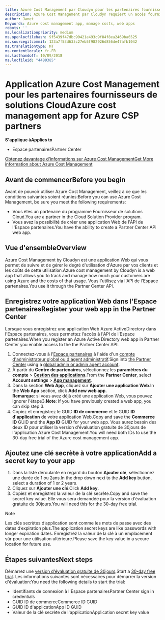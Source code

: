 ```yaml
---
title: Azure Cost Management par Cloudyn pour les partenaires fournisseurs de solutions Cloud | Espacepartenaires
description: Azure Cost Management par Cloudyn requiert un accès fourni à l'API de l'Espace partenaires.
author: Janet
Keywords: Azure cost management app, manage costs, web apps
robots: ''
ms.localizationpriority: medium
ms.openlocfilehash: 9f5439f47dbc99421e493c9f84f8ea2469ba6525
ms.sourcegitcommit: 123a7f53d633c27eb5f982926d856de47afb1042
ms.translationtype: MT
ms.contentlocale: fr-FR
ms.lasthandoff: 10/09/2018
ms.locfileid: "4489385"
---
```

# <a name="azure-cost-management-app-for-azure-csp-partners"></a><span data-ttu-id="39719-103">Application Azure Cost Management pour les partenaires fournisseurs de solutions Cloud</span><span class="sxs-lookup"><span data-stu-id="39719-103">Azure cost management app for Azure CSP partners</span></span>  

**<span data-ttu-id="39719-104">S'applique à</span><span class="sxs-lookup"><span data-stu-id="39719-104">Applies to</span></span>**

-  <span data-ttu-id="39719-105">Espace partenaires</span><span class="sxs-lookup"><span data-stu-id="39719-105">Partner Center</span></span>

[<span data-ttu-id="39719-106">Obtenez davantage d'informations sur Azure Cost Management</span><span class="sxs-lookup"><span data-stu-id="39719-106">Get More information about Azure Cost Management</span></span>](https://go.microsoft.com/fwlink/p/?linkid=857893)

## <a name="before-you-begin"></a><span data-ttu-id="39719-107">Avant de commencer</span><span class="sxs-lookup"><span data-stu-id="39719-107">Before you begin</span></span>
<span data-ttu-id="39719-108">Avant de pouvoir utiliser Azure Cost Management, veillez à ce que les conditions suivantes soient réunies:</span><span class="sxs-lookup"><span data-stu-id="39719-108">Before you can use Azure Cost Management, be sure you meet the following requirements:</span></span>

- <span data-ttu-id="39719-109">Vous êtes un partenaire du programme Fournisseur de solutions Cloud.</span><span class="sxs-lookup"><span data-stu-id="39719-109">You are a partner in the Cloud Solution Provider program.</span></span>
- <span data-ttu-id="39719-110">Vous avez la possibilité de créer une application Web de l'API de l'Espace partenaires.</span><span class="sxs-lookup"><span data-stu-id="39719-110">You have the ability to create a Partner Center API web app.</span></span>

## <a name="overview"></a><span data-ttu-id="39719-111">Vue d'ensemble</span><span class="sxs-lookup"><span data-stu-id="39719-111">Overview</span></span>

<span data-ttu-id="39719-112">Azure Cost Management by Cloudyn est une application Web qui vous permet de suivre et de gérer le degré d'utilisation d'Azure par vos clients et les coûts de cette utilisation.</span><span class="sxs-lookup"><span data-stu-id="39719-112">Azure cost management by Cloudyn is a web app that allows you to track and manage how much your customers are using Azure and the costs of that usage.</span></span> <span data-ttu-id="39719-113">Vous l'utilisez via l'API de l'Espace partenaires.</span><span class="sxs-lookup"><span data-stu-id="39719-113">You use it through the Partner Center API.</span></span>

## <a name="register-your-web-app-in-the-partner-center"></a><span data-ttu-id="39719-114">Enregistrez votre application Web dans l'Espace partenaires</span><span class="sxs-lookup"><span data-stu-id="39719-114">Register your web app in the Partner Center</span></span>
<span data-ttu-id="39719-115">Lorsque vous enregistrez une application Web Azure ActiveDirectory dans l'Espace partenaires, vous permettez l'accès à l'API de l'Espace partenaires.</span><span class="sxs-lookup"><span data-stu-id="39719-115">When you register an Azure Active Directory web app in Partner Center you enable access to the the Partner Center API.</span></span> 
1.  <span data-ttu-id="39719-116">Connectez-vous à l'[Espace partenaires](https://partnercenter.microsoft.com/en-us/pcv/dashboard/overview) à l'aide d'un [compte d'administrateur global ou d'agent administratif](create-user-accounts-and-set-permissions.md).</span><span class="sxs-lookup"><span data-stu-id="39719-116">Sign into [the Partner Center](https://partnercenter.microsoft.com/en-us/pcv/dashboard/overview) using a [global admin or admin agent account](create-user-accounts-and-set-permissions.md).</span></span>
2.  <span data-ttu-id="39719-117">À partir du **Centre de partenaires**, sélectionnez les **paramètres du compte** &gt; **[Gestion des applications](https://partnercenter.microsoft.com/en-us/pcv/apiintegration/appmanagement)**.</span><span class="sxs-lookup"><span data-stu-id="39719-117">From the **Partner Center**, select **Account settings** &gt; **[App management](https://partnercenter.microsoft.com/en-us/pcv/apiintegration/appmanagement)**.</span></span>
3.  <span data-ttu-id="39719-118">Dans la section **Web App**, cliquez sur **Ajouter une application Web**.</span><span class="sxs-lookup"><span data-stu-id="39719-118">In the **Web App** section, click **Add new web app**.</span></span>
<br> <span data-ttu-id="39719-119">**Remarque**: si vous avez déjà créé une application Web, vous pouvez ignorer l'étape3.</span><span class="sxs-lookup"><span data-stu-id="39719-119">**Note**: If you have previously created a web app, you can skip step 3.</span></span>
4.  <span data-ttu-id="39719-120">Copiez et enregistrez le GUID **ID de commerce** et le GUID **ID d'application** de votre application Web.</span><span class="sxs-lookup"><span data-stu-id="39719-120">Copy and save the **Commerce ID** GUID and the **App ID** GUID for your web app.</span></span> <span data-ttu-id="39719-121">Vous aurez besoin des deux ID pour utiliser la version d'évaluation gratuite de 30jours de l'application Azure Cost Management.</span><span class="sxs-lookup"><span data-stu-id="39719-121">You will need both IDs to use the 30-day free trial of the Azure cost management app.</span></span>

## <a name="add-a-secret-key-to-your-app"></a><span data-ttu-id="39719-122">Ajoutez une clé secrète à votre application</span><span class="sxs-lookup"><span data-stu-id="39719-122">Add a secret key to your app</span></span>
1.  <span data-ttu-id="39719-123">Dans la liste déroulante en regard du bouton **Ajouter clé**, sélectionnez une durée de 1 ou 2ans.</span><span class="sxs-lookup"><span data-stu-id="39719-123">In the drop down next to the **Add key** button, select a duration of 1 or 2 years.</span></span>
2.  <span data-ttu-id="39719-124">Cliquez sur **Ajouter une clé**.</span><span class="sxs-lookup"><span data-stu-id="39719-124">Click **Add key**.</span></span> 
3.  <span data-ttu-id="39719-125">Copiez et enregistrez la valeur de la clé secrète.</span><span class="sxs-lookup"><span data-stu-id="39719-125">Copy and save the secret key value.</span></span> <span data-ttu-id="39719-126">Elle vous sera demandée pour la version d'évaluation gratuite de 30jours.</span><span class="sxs-lookup"><span data-stu-id="39719-126">You will need this for the 30-day free trial.</span></span><br>
> [!NOTE]  
> <span data-ttu-id="39719-127">Les clés secrètes d’application sont comme les mots de passe avec des dates d’expiration plus.</span><span class="sxs-lookup"><span data-stu-id="39719-127">The application secret keys are like passwords with longer expiration dates.</span></span> <span data-ttu-id="39719-128">Enregistrez la valeur de la clé à un emplacement sûr pour une utilisation ultérieure.</span><span class="sxs-lookup"><span data-stu-id="39719-128">Please save the key value in a secure location for future use.</span></span>

## <a name="next-steps"></a><span data-ttu-id="39719-129">Étapes suivantes</span><span class="sxs-lookup"><span data-stu-id="39719-129">Next steps</span></span>
<span data-ttu-id="39719-130">Démarrez une [version d'évaluation gratuite de 30jours](https://go.microsoft.com/fwlink/?linkid=857895).</span><span class="sxs-lookup"><span data-stu-id="39719-130">Start a [30-day free trial](https://go.microsoft.com/fwlink/?linkid=857895).</span></span>
<span data-ttu-id="39719-131">Les informations suivantes sont nécessaires pour démarrer la version d'évaluation:</span><span class="sxs-lookup"><span data-stu-id="39719-131">You need the following details to start the trial:</span></span>
- <span data-ttu-id="39719-132">Identifiants de connexion à l'Espace partenaires</span><span class="sxs-lookup"><span data-stu-id="39719-132">Partner Center sign in credentials</span></span>
- <span data-ttu-id="39719-133">GUID ID de commerce</span><span class="sxs-lookup"><span data-stu-id="39719-133">Commerce ID GUID</span></span>
- <span data-ttu-id="39719-134">GUID ID d'application</span><span class="sxs-lookup"><span data-stu-id="39719-134">App ID GUID</span></span>
- <span data-ttu-id="39719-135">Valeur de la clé secrète de l'application</span><span class="sxs-lookup"><span data-stu-id="39719-135">Application secret key value</span></span>
